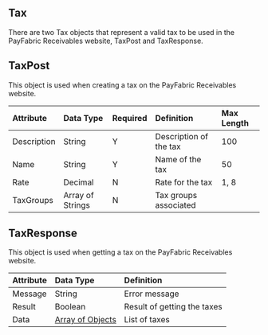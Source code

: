 ## Tax
There are two Tax objects that represent a valid tax to be used in the PayFabric Receivables website, TaxPost and TaxResponse. 


## TaxPost
This object is used when creating a tax on the PayFabric Receivables website.

| Attribute | Data Type | Required | Definition | Max Length |
| :----------- | :--------- | :--------- | :--------- | :--------- |
| Description | String | Y | Description of the tax | 100 |
| Name | String | Y | Name of the tax | 50 |
| Rate | Decimal | N | Rate for the tax | 1, 8 |
| TaxGroups | Array of Strings | N | Tax groups associated |  |


## TaxResponse
This object is used when getting a tax on the PayFabric Receivables website.

| Attribute | Data Type | Definition |
| :----------- | :--------- | :--------- |
| Message | String | Error message |
| Result | Boolean | Result of getting the taxes |
| Data | [Array of Objects](Tax.md#TaxPost) | List of taxes |
